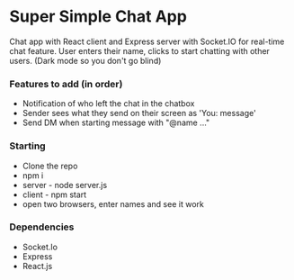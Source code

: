 # Super Simple Chat App

Chat app with React client and Express server with Socket.IO for real-time chat feature. User enters their name, clicks to start chatting with other users. (Dark mode so you don't go blind)

### Features to add (in order)
* Notification of who left the chat in the chatbox
* Sender sees what they send on their screen as 'You: message'
* Send DM when starting message with "@name ..."

### Starting
* Clone the repo
* npm i
* server - node server.js
* client - npm start
* open two browsers, enter names and see it work

### Dependencies 
* Socket.Io
* Express
* React.js
